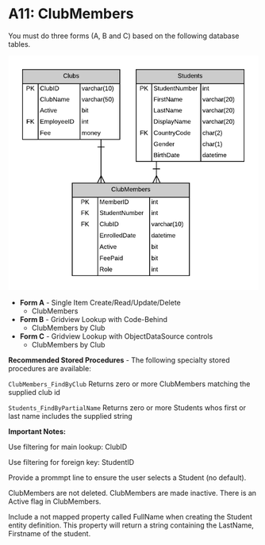 # A11: ClubMembers

You must do three forms (A, B and C) based on the following database tables.

![](A11.png)

- **Form A** - Single Item Create/Read/Update/Delete
  - ClubMembers
- **Form B** - Gridview Lookup with Code-Behind
  - ClubMembers by Club
- **Form C** - Gridview Lookup with ObjectDataSource controls
  - ClubMembers by Club

**Recommended Stored Procedures** - The following specialty stored procedures are available:

`ClubMembers_FindByClub` Returns zero or more ClubMembers matching the supplied club id

`Students_FindByPartialName` Returns zero or more Students whos first or last name includes the supplied string

**Important Notes:** 

Use filtering for main lookup: ClubID

Use filtering for foreign key: StudentID

Provide a prommpt line to ensure the user selects a Student (no default).

ClubMembers are not deleted. ClubMembers are made inactive. There is an Active flag in ClubMembers.

Include a not mapped property called FullName when creating the Student entity definition. This property will return a string containing the LastName, Firstname of the student.
